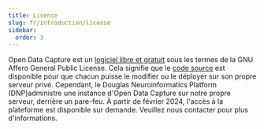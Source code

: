 ```yaml
---
title: Licence
slug: fr/introduction/license
sidebar:
  order: 3
---
```


Open Data Capture est un [logiciel libre et gratuit](https://www.gnu.org/philosophy/free-sw.fr.html) sous les termes de la GNU Affero General Public License. Cela signifie que le [code source](https://github.com/DouglasNeuroInformatics/OpenDataCapture) est disponible pour que chacun puisse le modifier ou le déployer sur son propre serveur privé. Cependant, le Douglas Neuroinformatics Platform (DNP)administre une instance d'Open Data Capture sur notre propre serveur, derrière un pare-feu. À partir de février 2024, l'accès à la plateforme est disponible sur demande. Veuillez nous contacter pour plus d'informations.
